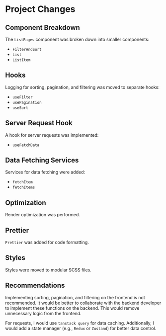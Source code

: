 # Project Changes

## Component Breakdown

The `ListPages` component was broken down into smaller components:
- `FilterAndSort`
- `List`
- `ListItem`

## Hooks

Logging for sorting, pagination, and filtering was moved to separate hooks:
- `useFilter`
- `usePagination`
- `useSort`

## Server Request Hook

A hook for server requests was implemented:
- `useFetchData`

## Data Fetching Services

Services for data fetching were added:
- `fetchItem`
- `fetchItems`

## Optimization

Render optimization was performed.

## Prettier

`Prettier` was added for code formatting.

## Styles

Styles were moved to modular SCSS files.

## Recommendations

Implementing sorting, pagination, and filtering on the frontend is not recommended. It would be better to collaborate with the backend developer to implement these functions on the backend. This would remove unnecessary logic from the frontend.

For requests, I would use `tanstack query` for data caching. Additionally, I would add a state manager (e.g., `Redux` or `Zustand`) for better data control.